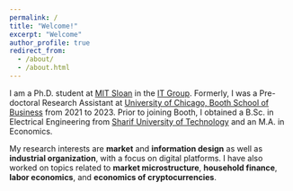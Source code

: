 ```yaml
---
permalink: /
title: "Welcome!"
excerpt: "Welcome"
author_profile: true
redirect_from: 
  - /about/
  - /about.html
---
```



I am a Ph.D. student at [MIT Sloan](https://mitsloan.mit.edu) in the [IT Group](https://mitsloan.mit.edu/phd/program-overview/it). Formerly, I was a Pre-doctoral Research Assistant at [University of Chicago, Booth School of Business](https://www.chicagobooth.edu) from 2021 to 2023. Prior to joining Booth, I obtained a B.Sc. in Electrical Engineering from [Sharif University of Technology](https://en.sharif.edu) and an M.A. in Economics.

My research interests are **market** and **information design** as well as **industrial organization**, with a focus on digital platforms. I have also worked on topics related to **market microstructure**, **household finance**, **labor economics**, and **economics of cryptocurrencies**.
